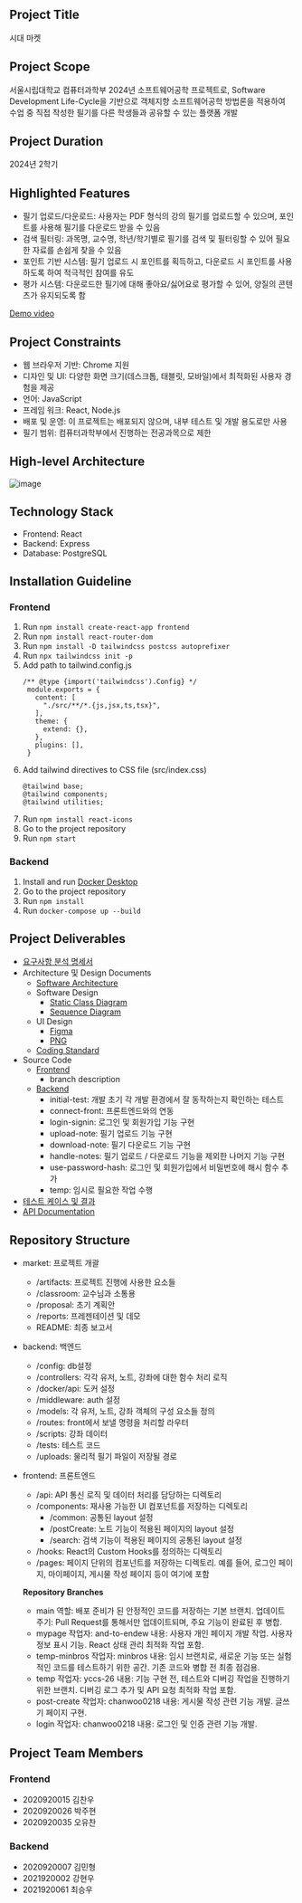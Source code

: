 ## Project Title

시대 마켓

## Project Scope

서울시립대학교 컴퓨터과학부 2024년 소프트웨어공학 프로젝트로, Software Development Life-Cycle을 기반으로 객체지향 소프트웨어공학 방법론을 적용하여 수업 중 직접 작성한 필기를 다른 학생들과 공유할 수 있는 플랫폼 개발

## Project Duration

2024년 2학기

## Highlighted Features

- 필기 업로드/다운로드: 사용자는 PDF 형식의 강의 필기를 업로드할 수 있으며, 포인트를 사용해 필기를 다운로드 받을 수 있음
- 검색 필터링: 과목명, 교수명, 학년/학기별로 필기를 검색 및 필터링할 수 있어 필요한 자료를 손쉽게 찾을 수 있음
- 포인트 기반 시스템: 필기 업로드 시 포인트를 획득하고, 다운로드 시 포인트를 사용하도록 하여 적극적인 참여를 유도
- 평가 시스템: 다운로드한 필기에 대해 좋아요/싫어요로 평가할 수 있어, 양질의 콘텐츠가 유지되도록 함

[Demo video](https://github.com/sogong24/market/blob/main/reports/demo.mp4)

## Project Constraints

- 웹 브라우저 기반: Chrome 지원
- 디자인 및 UI:  다양한 화면 크기(데스크톱, 태블릿, 모바일)에서 최적화된 사용자 경험을 제공
- 언어: JavaScript
- 프레임 워크: React, Node.js
- 배포 및 운영: 이 프로젝트는 배포되지 않으며, 내부 테스트 및 개발 용도로만 사용
- 필기 범위: 컴퓨터과학부에서 진행하는 전공과목으로 제한

## High-level Architecture

![image](https://drive.google.com/uc?export=view&id=16e7AyQfUc2vmwBfWT914vwiSi1gy8joW)

## Technology Stack
- Frontend: React
- Backend: Express
- Database: PostgreSQL

## Installation Guideline

### Frontend

1. Run `npm install create-react-app frontend`
2. Run `npm install react-router-dom`
3. Run `npm install -D tailwindcss postcss autoprefixer`
4. Run `npx tailwindcss init -p`
5. Add path to tailwind.config.js
   ```
   /** @type {import('tailwindcss').Config} */
    module.exports = {
      content: [
        "./src/**/*.{js,jsx,ts,tsx}",
      ],
      theme: {
        extend: {},
      },
      plugins: [],
    }
    ```
6. Add tailwind directives to CSS file (src/index.css)
   ```
   @tailwind base;
   @tailwind components;
   @tailwind utilities;
   ```
8. Run `npm install react-icons`
9. Go to the project repository
10. Run `npm start`
### Backend

1. Install and run [Docker Desktop](https://www.docker.com)
2. Go to the project repository
3. Run `npm install`
4. Run `docker-compose up --build`

## Project Deliverables

- [요구사항 분석 명세서](https://github.com/sogong24/market/blob/main/artifacts/srs/srs-v1.2.pdf)
- Architecture 및 Design Documents
    - [Software Architecture](https://github.com/sogong24/market/blob/main/artifacts/high-level-architecture/high-level-architecture-v1.1.pdf)
    - Software Design
        - [Static Class Diagram](https://github.com/sogong24/market/blob/main/artifacts/uml-design/static-class-diagram.uxf)
        - [Sequence Diagram](https://github.com/sogong24/market/blob/main/artifacts/uml-design/sequence-diagram.uxf)
    - UI Design
        - [Figma](https://github.com/sogong24/market/blob/main/artifacts/ui-design/ui-design.fig)
        - [PNG](https://github.com/sogong24/market/blob/main/artifacts/ui-design/ui-design.png)
    - [Coding Standard](https://github.com/sogong24/market/blob/main/artifacts/coding-standard/coding-standard-v1.1.pdf)
- Source Code
    - [Frontend](https://github.com/sogong24/front)
        - branch description
    - [Backend](https://github.com/sogong24/backend)
        - initial-test: 개발 초기 각 개발 환경에서 잘 동작하는지 확인하는 테스트
        - connect-front: 프론트엔드와의 연동
        - login-signin: 로그인 및 회원가입 기능 구현
        - upload-note: 필기 업로드 기능 구현
        - download-note: 필기 다운로드 기능 구현
        - handle-notes: 필기 업로드 / 다운로드 기능을 제외한 나머지 기능 구현
        - use-password-hash: 로그인 및 회원가입에서 비밀번호에 해시 함수 추가
        - temp: 임시로 필요한 작업 수행
- [테스트 케이스 및 결과](https://github.com/sogong24/market/blob/main/artifacts/test-cases/test-cases-v1.4.xlsx)
- [API Documentation](https://github.com/sogong24/market/blob/main/artifacts/api-documentation/api-documentation-v1.1.pdf)

## Repository Structure
- market: 프로젝트 개괄
    - /artifacts: 프로젝트 진행에 사용한 요소들 
    - /classroom: 교수님과 소통용
    - /proposal: 초기 계획안
    - /reports: 프레젠테이션 및 데모
    - README: 최종 보고서

- backend: 백엔드
    - /config: db설정
    - /controllers: 각각 유저, 노트, 강좌에 대한 함수 처리 로직
    - /docker/api: 도커 설정
    - /middleware: auth 설정
    - /models: 각 유저, 노트, 강좌 객체의 구성 요소들 정의
    - /routes: front에서 보낼 명령을 처리할 라우터
    - /scripts: 강좌 데이터
    - /tests: 테스트 코드
    - /uploads: 물리적 필기 파일이 저장될 경로

- frontend: 프론트엔드
   - /api: API 통신 로직 및 데이터 처리를 담당하는 디렉토리
   - /components: 재사용 가능한 UI 컴포넌트를 저장하는 디렉토리
        - /common: 공통된 layout 설정
        - /postCreate: 노트 기능이 적용된 페이지의 layout 설정
        - /search: 검색 기능이 적용된 페이지의 공통된 layout 설정 
   - /hooks: React의 Custom Hooks를 정의하는 디렉토리
   - /pages: 페이지 단위의 컴포넌트를 저장하는 디렉토리. 예를 들어, 로그인 페이지, 마이페이지, 게시물 작성 페이지 등이 여기에 포함
   
   **Repository Branches**
   - main 역할: 배포 준비가 된 안정적인 코드를 저장하는 기본 브랜치. 업데이트 주기: Pull Request를 통해서만 업데이트되며, 주요 기능이 완료된 후 병합.
   - mypage 작업자: and-to-endew 내용: 사용자 개인 페이지 개발 작업. 사용자 정보 표시 기능. React 상태 관리 최적화 작업 포함.
   - temp-minbros 작업자: minbros 내용: 임시 브랜치로, 새로운 기능 또는 실험적인 코드를 테스트하기 위한 공간. 기존 코드와 병합 전 최종 점검용.
   - temp 작업자: yccs-26 내용: 기능 구현 전, 테스트와 디버깅 작업을 진행하기 위한 브랜치. 디버깅 로그 추가 및 API 요청 최적화 작업 포함.
   - post-create 작업자: chanwoo0218 내용: 게시물 작성 관련 기능 개발. 글쓰기 페이지 구현.
   - login 작업자: chanwoo0218 내용: 로그인 및 인증 관련 기능 개발.

## Project Team Members

### Frontend

- 2020920015 김찬우
- 2020920026 박주현
- 2020920035 오유찬

### Backend

- 2020920007 김민형
- 2021920002 강현우
- 2021920061 최승우
